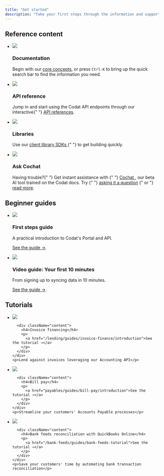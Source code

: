 ```yaml
---
title: "Get started"
description: "Take your first steps through the information and support available to you"
---
```


## Reference content

<ul className="card-container">
  <li className="card">
    <div className="header">
      <img
        src="/img/wp-icons/accounting-2.png"
        className="mini-icon"
      />
      <h3>Documentation</h3>
    </div>
    <p>
      Begin with our <a href="/core-concepts/overview">core concepts</a>, or press <code>Ctrl-K</code> to bring up the quick search bar to find the information you need.
    </p>
  </li>
  <li className="card">
    <div className="header">
      <img
        src="/img/wp-icons/Stack.png"
        className="mini-icon"
      />
      <h3>API reference</h3>
    </div>
    <p>
      Jump in and start using the Codat API endpoints through our interactive{" "}
      <a href="/using-the-api/overview">API references</a>.
    </p>
  </li>
  <li className="card">
    <div className="header">
      <img
        src="/img/wp-icons/Financial-Services.png"
        className="mini-icon"
      />
      <h3>Libraries</h3>
    </div>
    <p>
      Use our <a href="/get-started/libraries">
        client library SDKs
      </a>{" "}
      to get building quickly.
    </p>
  </li>
  <li className="card dark hypercard">
    <div className="header">
      <img
        src="/img/cochat/logo-openai-mini.png"
        className="mini-icon"
      />
      <h3>Ask Cochat</h3>
    </div>
    <p>
      Having trouble?{" "}
      Get instant assistance with {" "}
      <a href="https://cochat.codat.io" target="_blank">
        Cochat
      </a>, our beta AI tool trained on the Codat docs. Try {" "}
      <a href="https://cochat.codat.io" target="_blank">asking it a question</a>
      {" or "}
      <a href="/cochat">read more</a>.
    </p>
  </li>
</ul>

## Beginner guides

<ul className="card-container">
    <li className="card">
    <div className="header">
      <img
        src="/img/wp-icons/Lightbulb.png"
        className="mini-icon"
      />
      <h3>First steps guide</h3>
    </div>
    <p>
      A practical introduction to Codat's Portal and API.
    </p>
    <p>
      <a href="/get-started/first-steps">See the guide →</a>.
    </p>
  </li>
  <li className="card">
    <div className="header">
      <img
        src="/img/wp-icons/RocketLaunch.png"
        className="mini-icon"
      />
      <h3>Video guide: Your first 10 minutes</h3>
    </div>
    <p>
      From signing up to syncing data in 10 minutes.
    </p>
    <p>
      <a href="/get-started/first-ten-minutes">See the guide →</a>.
    </p>
  </li>
</ul>

## Tutorials

<ul className="card-container mini">
  <li className="card mini">
    <div className="card-row">
      <div className="header">
        <a href="/lending/guides/invoice-finance/introduction">
          <img
            src="/img/logos/usecases/lending.svg"
            className="icon usecase"
          />
        </a>
      </div>
      
      <div className="content">
        <h4>Invoice financing</h4>
        <p>
          <a href="/lending/guides/invoice-finance/introduction">See the tutorial →</a>
        </p>    
      </div>
    </div>
    <p>Lend against invoices leveraging our Accounting API</p>
  </li>
  <li className="card mini">
    <div className="card-row">
      <div className="header">
        <a href="payables/guides/bill-pay/introduction">
          <img
            src="/img/logos/usecases/payments.svg"
            className="icon usecase"
          />
        </a>
      </div>
      
      <div className="content">
        <h4>Bill pay</h4>
        <p>
          <a href="payables/guides/bill-pay/introduction">See the tutorial →</a>
        </p>    
      </div>
    </div>
    <p>Streamline your customers' Accounts Payable processes</p>
  </li>
  <li className="card mini">
    <div className="card-row">
      <div className="header">
        <a href="/bank-feeds/guides/bank-feeds-tutorial">
          <img
            src="/img/logos/usecases/sync.svg"
            className="icon usecase"
          />
        </a>
      </div>
      
      <div className="content">
        <h4>Bank feeds reconciliation with QuickBooks Online</h4>
        <p>
          <a href="/bank-feeds/guides/bank-feeds-tutorial">See the tutorial →</a>
        </p>    
      </div>
    </div>
    <p>Save your customers' time by automating bank transaction reconciliation</p>
  </li>
</ul>